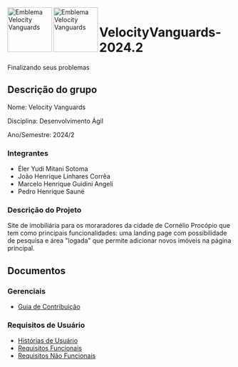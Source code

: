 <img alt="Emblema Velocity Vanguards" src="https://github.com/user-attachments/assets/e88614d0-1191-444c-bc06-ac01569fc25d#gh-light-mode-only" align="left" width="100px">
<img alt="Emblema Velocity Vanguards" src="https://github.com/user-attachments/assets/82313645-a022-4867-910e-b8b1a05f9754#gh-dark-mode-only" align="left" width="100px">

# VelocityVanguards-2024.2

Finalizando seus problemas

## Descrição do grupo

Nome: Velocity Vanguards

Disciplina: Desenvolvimento Ágil

Ano/Semestre: 2024/2

### Integrantes

- Éler Yudi Mitani Sotoma
- João Henrique Linhares Corrêa
- Marcelo Henrique Guidini Angeli
- Pedro Henrique Sauné

### Descrição do Projeto

Site de imobiliária para os moraradores da cidade de Cornélio Procópio que tem como principais funcionalidades: uma landing page com possibilidade de pesquisa e área "logada" que permite adicionar novos imóveis na página principal.

## Documentos

### Gerenciais

- [Guia de Contribuição](CONTRIBUTING.md)

### Requisitos de Usuário

- [Histórias de Usuário](<Requisitos de Usuário/HistoriasUsuario.md>)
- [Requisitos Funcionais](<Requisitos de Usuário/RF.md>)
- [Requisitos Não Funcionais](<Requisitos de Usuário/RNF.md>)
